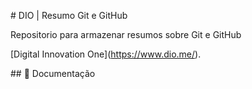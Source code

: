 

\# DIO | Resumo Git e GitHub



Repositorio para armazenar resumos sobre Git e GitHub



\[Digital Innovation One](https://www.dio.me/).



\## 📒 Documentação 





